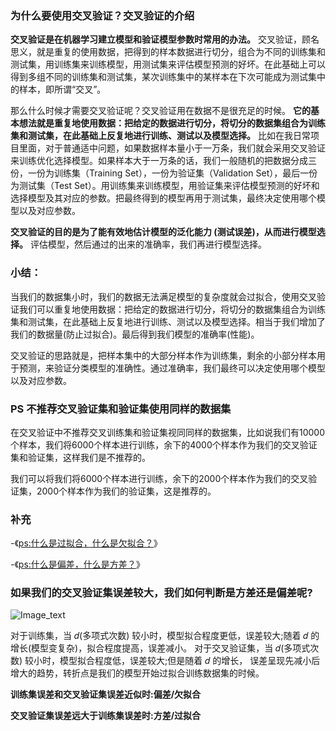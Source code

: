 ### 为什么要使用交叉验证？交叉验证的介绍


__交叉验证是在机器学习建立模型和验证模型参数时常用的办法。__ 交叉验证，顾名思义，就是重复的使用数据，把得到的样本数据进行切分，组合为不同的训练集和测试集，用训练集来训练模型，用测试集来评估模型预测的好坏。在此基础上可以得到多组不同的训练集和测试集，某次训练集中的某样本在下次可能成为测试集中的样本，即所谓“交叉”。　

那么什么时候才需要交叉验证呢？交叉验证用在数据不是很充足的时候。 __它的基本想法就是重复地使用数据：把给定的数据进行切分，将切分的数据集组合为训练集和测试集，在此基础上反复地进行训练、测试以及模型选择。__ 比如在我日常项目里面，对于普通适中问题，如果数据样本量小于一万条，我们就会采用交叉验证来训练优化选择模型。如果样本大于一万条的话，我们一般随机的把数据分成三份，一份为训练集（Training Set），一份为验证集（Validation Set），最后一份为测试集（Test Set）。用训练集来训练模型，用验证集来评估模型预测的好坏和选择模型及其对应的参数。把最终得到的模型再用于测试集，最终决定使用哪个模型以及对应参数。

__交叉验证的目的是为了能有效地估计模型的泛化能力 (测试误差)，从而进行模型选择。__ 评估模型，然后通过的出来的准确率，我们再进行模型选择。

### 小结：

当我们的数据集小时，我们的数据无法满足模型的复杂度就会过拟合，使用交叉验证我们可以重复地使用数据：把给定的数据进行切分，将切分的数据集组合为训练集和测试集，在此基础上反复地进行训练、测试以及模型选择。相当于我们增加了我们的数据量(防止过拟合)。最后得到我们模型的准确率(性能)。

交叉验证的思路就是，把样本集中的大部分样本作为训练集，剩余的小部分样本用于预测，来验证分类模型的准确性。通过准确率，我们最终可以决定使用哪个模型以及对应参数。

### PS 不推荐交叉验证集和验证集使用同样的数据集

在交叉验证中不推荐交叉训练集和验证集视同同样的数据集，比如说我们有10000个样本，我们将6000个样本进行训练，余下的4000个样本作为我们的交叉验证集和验证集，这样我们是不推荐的。

我们可以将我们将6000个样本进行训练，余下的2000个样本作为我们的交叉验证集，2000个样本作为我们的验证集，这是推荐的。

### 补充

-《[ps:什么是过拟合，什么是欠拟合？](https://github.com/OneStepAndTwoSteps/data_mining_analysis/blob/master/%E6%9C%BA%E5%99%A8%E5%AD%A6%E4%B9%A0/%E8%BF%87%E6%8B%9F%E5%90%88%E5%92%8C%E6%AC%A0%E6%8B%9F%E5%90%88.md)》


-《[ps:什么是偏差，什么是方差？](https://github.com/OneStepAndTwoSteps/data_mining_analysis/blob/master/%E6%96%B9%E5%B7%AE%E3%80%81%E5%81%8F%E5%B7%AE/readme.md)》


### 如果我们的交叉验证集误差较大，我们如何判断是方差还是偏差呢?

![Image_text](https://raw.githubusercontent.com/OneStepAndTwoSteps/data_mining_analysis/master/static/%E6%96%B9%E5%B7%AE%E3%80%81%E5%81%8F%E5%B7%AE/2.png)

对于训练集，当 𝑑(多项式次数) 较小时，模型拟合程度更低，误差较大;随着 𝑑 的增长(模型变复杂)，拟合程度提高，误差减小。 
对于交叉验证集，当 𝑑(多项式次数) 较小时，模型拟合程度低，误差较大;但是随着 𝑑 的增长， 误差呈现先减小后增大的趋势，转折点是我们的模型开始过拟合训练数据集的时候。 


__训练集误差和交叉验证集误差近似时:偏差/欠拟合__

__交叉验证集误差远大于训练集误差时:方差/过拟合__ 


